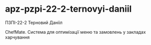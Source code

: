 # apz-pzpi-22-2-ternovyi-daniil

ПЗПІ-22-2
Терновий Данііл

ChefMate. Система для оптимізації меню та замовлень у закладах харчування
